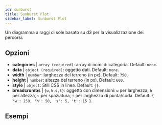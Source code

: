 ```yaml
---
id: sunburst
title: Sunburst Plot
sidebar_label: Sunburst Plot
---
```


Un diagramma a raggi di sole basato su d3 per la visualizzazione dei percorsi.

## Opzioni

* __categories__ | `array (required)`: array di nomi di categoria. Default: `none`.
* __data__ | `object (required)`: oggetto dati. Default: `none`.
* __width__ | `number`: larghezza del terreno (in px). Default: `750`.
* __height__ | `number`: altezza del terreno (in px). Default: `600`.
* __style__ | `object`: Stili CSS in linea. Default: `{}`.
* __breadcrumbs__ | `{w,h,s,t}`: oggetto con dimensioni: `w` per larghezza, `h` per altezza, `s` per spaziatura, `t` per larghezza di punta/coda. Default: `{
  'w': 250,
  'h': 50,
  's': 5,
  't': 15
}`.


## Esempi

```jsx live

```

